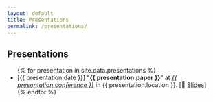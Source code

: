 ```yaml
---
layout: default
title: Presentations
permalink: /presentations/
---
```


<div class="container" style="margin-top: 1em">
  <h2>Presentations</h2>
  <ul class="list-unstyled">
    {% for presentation in site.data.presentations %}
    <li>
      [{{ presentation.date }}] "<b>{{ presentation.paper }}</b>" at
      <i
        ><a
          href="{{ presentation.conference-url }}"
          class="link-dark link-underline-opacity-0 link-underline-opacity-75-hover"
          target="_blank"
          >{{ presentation.conference }}</a
        ></i
      >
      in {{ presentation.location }}. [📑
      <a
        href="{{ site.baseurl }}/files/slides/{{ presentation.slides-id }}.pdf"
        class="link-primary link-underline-opacity-0 link-underline-opacity-75-hover"
        target="_blank"
        >Slides</a
      >]
    </li>
    {% endfor %}
  </ul>
</div>
